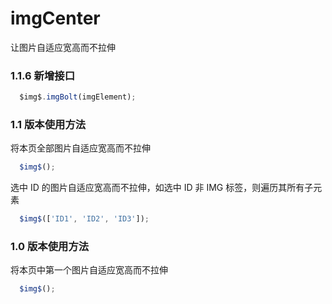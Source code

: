 imgCenter
=========

让图片自适应宽高而不拉伸

### 1.1.6 新增接口

```js
  $img$.imgBolt(imgElement);
```

### 1.1 版本使用方法

将本页全部图片自适应宽高而不拉伸

```js
  $img$();
```

选中 ID 的图片自适应宽高而不拉伸，如选中 ID 非 IMG 标签，则遍历其所有子元素

```js
  $img$(['ID1', 'ID2', 'ID3']);
```


### 1.0 版本使用方法

将本页中第一个图片自适应宽高而不拉伸

```js
  $img$();
```